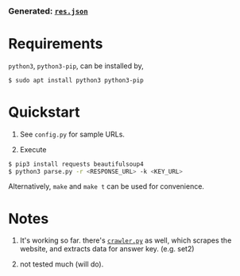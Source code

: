 ### Generated: [`res.json`](./res.json)

# Requirements

`python3`, `python3-pip`, can be installed by,

```sh
$ sudo apt install python3 python3-pip
```

# Quickstart

1. See `config.py` for sample URLs.

2. Execute

```sh
$ pip3 install requests beautifulsoup4
$ python3 parse.py -r <RESPONSE_URL> -k <KEY_URL>
```

Alternatively, `make` and `make t` can be used for convenience.

# Notes

1. It's working so far. there's [`crawler.py`](./crawler.py) as well, which scrapes the website, and extracts data for answer key. (e.g. set2)

2. not tested much (will do).
